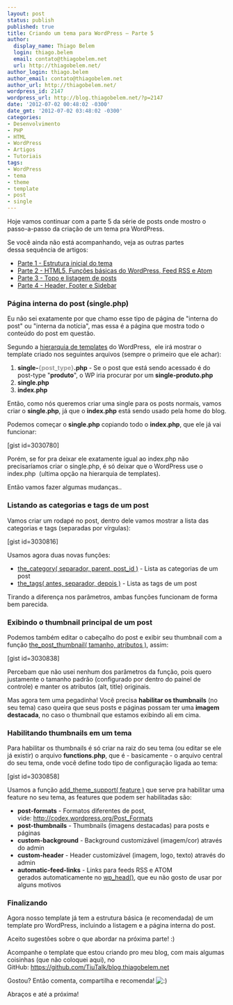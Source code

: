 ```yaml
---
layout: post
status: publish
published: true
title: Criando um tema para WordPress – Parte 5
author:
  display_name: Thiago Belem
  login: thiago.belem
  email: contato@thiagobelem.net
  url: http://thiagobelem.net/
author_login: thiago.belem
author_email: contato@thiagobelem.net
author_url: http://thiagobelem.net/
wordpress_id: 2147
wordpress_url: http://blog.thiagobelem.net/?p=2147
date: '2012-07-02 00:48:02 -0300'
date_gmt: '2012-07-02 03:48:02 -0300'
categories:
- Desenvolvimento
- PHP
- HTML
- WordPress
- Artigos
- Tutoriais
tags:
- WordPress
- tema
- theme
- template
- post
- single
---
```

<p>Hoje vamos continuar com a parte 5 da série de posts onde mostro o passo-a-passo da criação de um tema pra WordPress.</p>
<p>Se você ainda não está acompanhando, veja as outras partes dessa sequência de artigos:</p>
<ul>
<li><a title="Criando um tema para WordPress – Parte 1" href="http://blog.thiagobelem.net/criando-um-tema-para-wordpress/" target="_blank">Parte 1 - Estrutura inicial do tema</a></li>
<li><a title="Criando um tema para WordPress – Parte 2" href="http://blog.thiagobelem.net/criando-um-tema-para-wordpress-parte-2/" target="_blank">Parte 2 - HTML5, Funções básicas do WordPress, Feed RSS e Atom</a></li>
<li><a title="Criando um tema para WordPress – Parte 3" href="http://blog.thiagobelem.net/criando-um-tema-para-wordpress-parte-3/" target="_blank">Parte 3 - Topo e listagem de posts</a></li>
<li><a title="Criando um tema para WordPress – Parte 4" href="http://blog.thiagobelem.net/criando-um-tema-para-wordpress-parte-4/">Parte 4 - Header, Footer e Sidebar</a></li>
</ul>
<h3>Página interna do post (single.php)</h3>
<p>Eu não sei exatamente por que chamo esse tipo de página de "interna do post" ou "interna da notícia", mas essa é a página que mostra todo o conteúdo do post em questão.</p>
<p>Segundo a <a href="http://codex.wordpress.org/Template_Hierarchy">hierarquia de templates</a> do WordPress,  ele irá mostrar o template criado nos seguintes arquivos (sempre o primeiro que ele achar):</p>
<ol>
<li><strong>single-<span style="color: #999999;">{post_type}</span>.php</strong> - Se o post que está sendo acessado é do post-type "<strong>produto</strong>", o WP iria procurar por um <strong>single-produto.php</strong></li>
<li><strong>single.php</strong></li>
<li><strong>index.php</strong></li>
</ol>
<p>Então, como nós queremos criar uma single para os posts normais, vamos criar o <strong>single.php</strong>, já que o <strong>index.php</strong> está sendo usado pela home do blog.</p>
<p>Podemos começar o <strong>single.php</strong> copiando todo o <strong>index.php</strong>, que ele já vai funcionar:</p>
<p>[gist id=3030780]</p>
<p>Porém, se for pra deixar ele exatamente igual ao index.php não precisaríamos criar o single.php, é só deixar que o WordPress use o index.php  (ultima opção na hierarquia de templates).</p>
<p>Então vamos fazer algumas mudanças..</p>
<h3>Listando as categorias e tags de um post</h3>
<p>Vamos criar um rodapé no post, dentro dele vamos mostrar a lista das categorias e tags (separadas por vírgulas):</p>
<p>[gist id=3030816]</p>
<p>Usamos agora duas novas funções:</p>
<ul>
<li><a href="http://codex.wordpress.org/Function_Reference/the_category">the_category( separador, parent, post_id )</a> - Lista as categorias de um post</li>
<li><a href="http://codex.wordpress.org/Function_Reference/the_tags">the_tags( antes, separador, depois )</a> - Lista as tags de um post</li>
</ul>
<p>Tirando a diferença nos parâmetros, ambas funções funcionam de forma bem parecida.</p>
<h3>Exibindo o thumbnail principal de um post</h3>
<p>Podemos também editar o cabeçalho do post e exibir seu thumbnail com a função <a href="http://codex.wordpress.org/Function_Reference/the_post_thumbnail">the_post_thumbnail( tamanho, atributos )</a>, assim:</p>
<p>[gist id=3030838]</p>
<p>Percebam que não usei nenhum dos parâmetros da função, pois quero justamente o tamanho padrão (configurado por dentro do painel de controle) e manter os atributos (alt, title) originais.</p>
<p>Mas agora tem uma pegadinha! Você precisa <strong>habilitar os thumbnails</strong> (no seu tema) caso queira que seus posts e páginas possam ter uma <strong>imagem destacada</strong>, no caso o thumbnail que estamos exibindo ali em cima.</p>
<h3>Habilitando thumbnails em um tema</h3>
<p>Para habilitar os thumbnails é só criar na raiz do seu tema (ou editar se ele já existir) o arquivo <strong>functions.php</strong>, que é - basicamente - o arquivo central do seu tema, onde você define todo tipo de configuração ligada ao tema:</p>
<p>[gist id=3030858]</p>
<p>Usamos a função <a href="http://codex.wordpress.org/Function_Reference/add_theme_support">add_theme_support( feature )</a> que serve pra habilitar uma feature no seu tema, as features que podem ser habilitadas são:</p>
<ul>
<li><strong>post-formats</strong> - Formatos diferentes de post, vide: <a href="http://codex.wordpress.org/Post_Formats">http://codex.wordpress.org/Post_Formats</a></li>
<li><strong>post-thumbnails</strong> - Thumbnails (imagens destacadas) para posts e páginas</li>
<li><strong>custom-background</strong> - Background customizável (imagem/cor) através do admin</li>
<li><strong>custom-header</strong> - Header customizável (imagem, logo, texto) através do admin</li>
<li><strong>automatic-feed-links</strong> - Links para feeds RSS e ATOM gerados automaticamente no <a href="http://codex.wordpress.org/Function_Reference/wp_head">wp_head()</a>, que eu não gosto de usar por alguns motivos</li>
</ul>
<h3>Finalizando</h3>
<p>Agora nosso template já tem a estrutura básica (e recomendada) de um template pro WordPress, incluindo a listagem e a página interna do post.</p>
<p>Aceito sugestões sobre o que abordar na próxima parte! :)</p>
<p>Acompanhe o template que estou criando pro meu blog, com mais algumas coisinhas (que não coloquei aqui), no GitHub: <a href="https://github.com/TiuTalk/blog.thiagobelem.net" target="_blank">https://github.com/TiuTalk/blog.thiagobelem.net</a></p>
<p>Gostou? Então comenta, compartilha e recomenda! <img src="http://blog.thiagobelem.net/wp-includes/images/smilies/icon_smile.gif" alt=":)" /></p>
<p>Abraços e até a próxima!</p>
